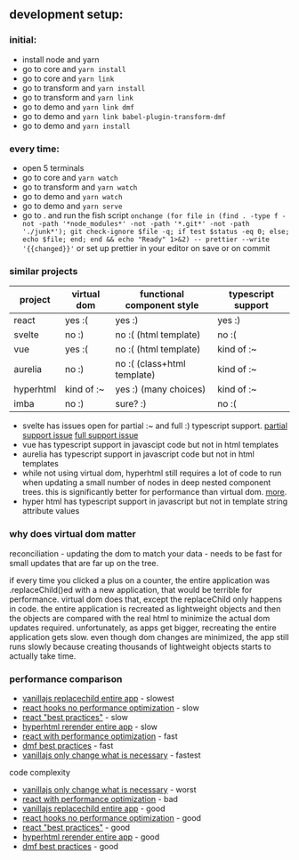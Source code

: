 ## development setup:

### initial:

-   install node and yarn
-   go to core and `yarn install`
-   go to core and `yarn link`
-   go to transform and `yarn install`
-   go to transform and `yarn link`
-   go to demo and `yarn link dmf`
-   go to demo and `yarn link babel-plugin-transform-dmf`
-   go to demo and `yarn install`

### every time:

-   open 5 terminals
-   go to core and `yarn watch`
-   go to transform and `yarn watch`
-   go to demo and `yarn watch`
-   go to demo and `yarn serve`
-   go to . and run the fish script `onchange (for file in (find . -type f -not -path '*node_modules*' -not -path '*.git*' -not -path './junk*'); git check-ignore $file -q; if test $status -eq 0; else; echo $file; end; end && echo "Ready" 1>&2) -- prettier --write '{{changed}}'` or set up prettier in your editor on save or on commit

### similar projects

| project   | virtual dom | functional component style  | typescript support |
| --------- | ----------- | --------------------------- | ------------------ |
| react     | yes :(      | yes :)                      | yes :)             |
| svelte    | no :)       | no :( (html template)       | no :(              |
| vue       | yes :(      | no :( (html template)       | kind of :~         |
| aurelia   | no :)       | no :( (class+html template) | kind of :~         |
| hyperhtml | kind of :~  | yes :) (many choices)       | kind of :~         |
| imba      | no :)       | sure? :)                    | no :(              |

-   svelte has issues open for partial :~ and full :) typescript support. [partial support issue](https://github.com/sveltejs/svelte/issues/1639) [full support issue](https://github.com/sveltejs/svelte/issues/3677)
-   vue has typescript support in javascipt code but not in html templates
-   aurelia has typescript support in javascript code but not in html templates
-   while not using virtual dom, hyperhtml still requires a lot of code to run when updating a small number of nodes in deep nested component trees. this is significantly better for performance than virtual dom. [more](https://viperhtml.js.org/hyperhtml/documentation/#introduction-1).
-   hyper html has typescript support in javascript but not in template string attribute values

### why does virtual dom matter

reconciliation - updating the dom to match your data - needs to be fast for small updates that are far up on the tree.

if every time you clicked a plus on a counter, the entire application was .replaceChild()ed with a new application, that would be terrible for performance. virtual dom does that, except the replaceChild only happens in code. the entire application is recreated as lightweight objects and then the objects are compared with the real html to minimize the actual dom updates required. unfortunately, as apps get bigger, recreating the entire application gets slow. even though dom changes are minimized, the app still runs slowly because creating thousands of lightweight objects starts to actually take time.

### performance comparison

-   [vanillajs replacechild entire app]() - slowest
-   [react hooks no performance optimization]() - slow
-   [react "best practices"]() - slow
-   [hyperhtml rerender entire app]() - slow
-   [react with performance optimization]() - fast
-   [dmf best practices]() - fast
-   [vanillajs only change what is necessary]() - fastest

code complexity

-   [vanillajs only change what is necessary]() - worst
-   [react with performance optimization]() - bad
-   [vanillajs replacechild entire app]() - good
-   [react hooks no performance optimization]() - good
-   [react "best practices"]() - good
-   [hyperhtml rerender entire app]() - good
-   [dmf best practices]() - good
